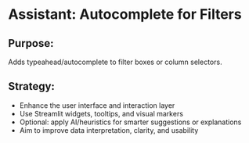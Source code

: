 # Assistant: Autocomplete for Filters

## Purpose:
Adds typeahead/autocomplete to filter boxes or column selectors.

## Strategy:
- Enhance the user interface and interaction layer
- Use Streamlit widgets, tooltips, and visual markers
- Optional: apply AI/heuristics for smarter suggestions or explanations
- Aim to improve data interpretation, clarity, and usability
